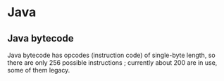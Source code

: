 # Java

## Java bytecode

Java bytecode has opcodes (instruction code) of single-byte length, so there are only 256 possible instructions ; currently about 200 are in use, some of them legacy.
